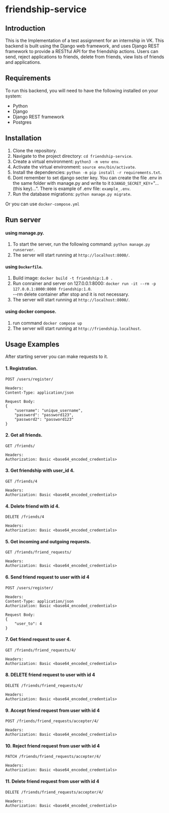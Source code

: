 # friendship-service
## Introduction

This is the Implementation of a test assignment for an internship in VK. This backend is built using the Django web framework, and uses Django REST framework to provide a RESTful API for the friendship actions. Users can send, reject applications to friends, delete from friends, view lists of friends and applications.

## Requirements

To run this backend, you will need to have the following installed on your system:

   * Python
   * Django
   * Django REST framework
   * Postgres

## Installation
1. Clone the repository.
2. Navigate to the project directory: `cd friendship-service`.
3. Create a virtual environment: `python3 -m venv env`.
4. Activate the virtual environment: `source env/bin/activate`.
5. Install the dependencies: `python -m pip install -r requirements.txt`.
6. Dont remember to set django secter key. You can create the file .env in the same folder with manage.py and write to it `DJANGO_SECRET_KEY`="...(this key)...". There is example of .env file: `example_.env`.
8. Run the database migrations: `python manage.py migrate`.

Or you can use `docker-compose.yml`

## Run server
#### using manage.py.
1. To start the server, run the following command: `python manage.py runserver`.  
2. The server will start running at `http://localhost:8000/`.

#### using `Dockerfile`.
1. Build image: `docker build -t friendship:1.0 .`
2. Run conrainer and server on 127.0.0.1:8000: `docker run -it --rm -p 127.0.0.1:8000:8000 friendship:1.0`.  
--rm delete container after stop and it is not necessary.
3. The server will start running at `http://localhost:8000/`.

#### using docker compose.
1. run command `docker compose up`
2. The server will start running at `http://friendship.localhost`.

## Usage Examples
After starting server you can make requests to it.

#### 1. Registration.
```commandline
POST /users/register/

Headers:
Content-Type: application/json

Request Body:
{
    "username": "unique_username",
    "password": "password123",
    "password2": "password123"
}
```

#### 2. Get all friends.
```commandline
GET /friends/

Headers:
Authorization: Basic <base64_encoded_credentials>
```

#### 3. Get friendship with user_id 4.
```commandline
GET /friends/4

Headers:
Authorization: Basic <base64_encoded_credentials>
```

#### 4. Delete friend with id 4.
```commandline
DELETE /friends/4

Headers:
Authorization: Basic <base64_encoded_credentials>
```

#### 5. Get incoming and outgoing requests.
```commandline
GET /friends/friend_requests/

Headers:
Authorization: Basic <base64_encoded_credentials>
```

#### 6. Send friend request to user with id 4
```commandline
POST /users/register/

Headers:
Content-Type: application/json
Authorization: Basic <base64_encoded_credentials>

Request Body:
{
    "user_to": 4
}
```

#### 7. Get friend request to user 4.
```commandline
GET /friends/friend_requests/4/

Headers:
Authorization: Basic <base64_encoded_credentials>
```

#### 8. DELETE friend request to user with id 4
```commandline
DELETE /friends/friend_requests/4/

Headers:
Authorization: Basic <base64_encoded_credentials>
```

#### 9. Accept friend request from user with id 4
```commandline
POST /friends/friend_requests/accepter/4/

Headers:
Authorization: Basic <base64_encoded_credentials>
```

#### 10. Reject friend request from user with id 4
```commandline
PATCH /friends/friend_requests/accepter/4/

Headers:
Authorization: Basic <base64_encoded_credentials>
```

#### 11. Delete friend request from user with id 4
```commandline
DELETE /friends/friend_requests/accepter/4/

Headers:
Authorization: Basic <base64_encoded_credentials>
```
